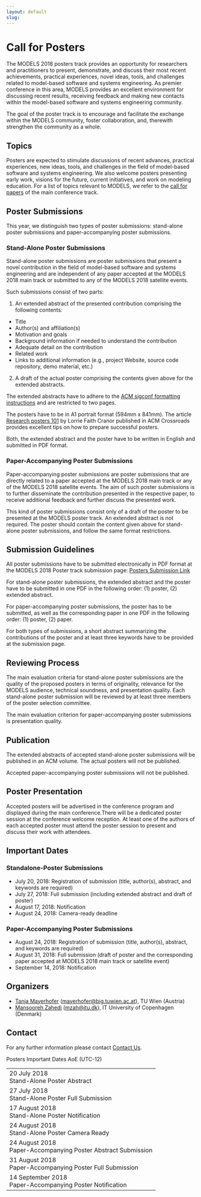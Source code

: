 ```yaml
---
layout: default
slug:  
---
```

<div class="row">
 <div class="col-md-8" markdown="1">

# Call for Posters

The MODELS 2018 posters track provides an opportunity for researchers and practitioners to present, demonstrate, and discuss their most recent achievements, practical experiences, novel ideas, tools, and challenges related to model-based software and systems engineering. As premier conference in this area, MODELS provides an excellent environment for discussing recent results, receiving feedback and making new contacts within the model-based software and systems engineering community.

The goal of the poster track is to encourage and facilitate the exchange within the MODELS community, foster collaboration, and, therewith strengthen the community as a whole. 

## Topics
Posters are expected to stimulate discussions of recent advances, practical experiences, new ideas, tools, and challenges in the field of model-based software and systems engineering. We also welcome posters presenting early work, visions for the future, current initiatives, and work on modeling education. For a list of topics relevant to MODELS, we refer to the [call for papers](https://modelsconf2018.github.io/calls/call) of the main conference track.

## Poster Submissions
This year, we distinguish two types of poster submissions: stand-alone poster submissions and paper-accompanying poster submissions.
### Stand-Alone Poster Submissions
 Stand-alone poster submissions are poster submissions that present a novel contribution in the field of model-based software and systems engineering and are independent of any paper accepted at the MODELS 2018 main track or submitted to any of the MODELS 2018 satellite events. 

Such submissions consist of two parts:

1. An extended abstract of the presented contribution comprising the following contents:
* Title
* Author(s) and affiliation(s)
* Motivation and goals
* Background information if needed to understand the contribution
* Adequate detail on the contribution
* Related work
* Links to additional information (e.g., project Website, source code repository, demo material, etc.)

2. A draft of the actual poster comprising the contents given above for the extended abstracts.

The extended abstracts have to adhere to the [ACM sigconf formatting instructions](https://www.acm.org/publications/proceedings-template) and are restricted to two pages.

The posters have to be in A1 portrait format (594mm x 841mm). The article [Research posters 101](https://doi.org/10.1145/332132.332138) by Lorrie Faith Cranor published in ACM Crossroads provides excellent tips on how to prepare successful posters.

Both, the extended abstract and the poster have to be written in English and submitted in PDF format.

### Paper-Accompanying Poster Submissions
Paper-accompanying poster submissions are poster submissions that are directly related to a paper accepted at the MODELS 2018 main track or any of the MODELS 2018 satellite events. The aim of such poster submissions is to further disseminate the contribution presented in the respective paper, to receive additional feedback and further discuss the presented work.

This kind of poster submissions consist only of a draft of the poster to be presented at the MODELS poster track. An extended abstract is not required. The poster should contain the content given above for stand-alone poster submissions, and follow the same format restrictions.

## Submission Guidelines
All poster submissions have to be submitted electronically in PDF format at the MODELS 2018 Poster track submission page: [Posters Submission Link](https://easychair.org/conferences/?conf=models2018)

For stand-alone poster submissions, the extended abstract and the poster have to be submitted in one PDF in the following order: (1) poster, (2) extended abstract.

For paper-accompanying poster submissions, the poster has to be submitted, as well as the corresponding paper in one PDF in the following order: (1) poster, (2) paper.

For both types of submissions, a short abstract summarizing the contributions of the poster and at least three keywords have to be provided at the submission page.

## Reviewing Process
The main evaluation criteria for stand-alone poster submissions are the quality of the proposed posters in terms of originality, relevance for the MODELS audience, technical soundness, and presentation quality. Each stand-alone poster submission will be reviewed by at least three members of the poster selection committee.

The main evaluation criterion for paper-accompanying poster submissions is presentation quality.

## Publication
The extended abstracts of accepted stand-alone poster submissions will be published in an ACM volume. The actual posters will not be published.

Accepted paper-accompanying poster submissions will not be published.

## Poster Presentation
Accepted posters will be advertised in the conference program and displayed during the main conference.There will be a dedicated poster session at the conference welcome reception. At least one of the authors of each accepted poster must attend the poster session to present and discuss their work with attendees.
## Important Dates

### Standalone-Poster Submissions
* July 20, 2018: Registration of submission (title, author(s), abstract, and keywords are required)
* July 27, 2018: Full submission (including extended abstract and draft of poster)
* August 17, 2018: Notification
* August 24, 2018: Camera-ready deadline

### Paper-Accompanying Poster Submissions
* August 24, 2018: Registration of submission (title, author(s), abstract, and keywords are required)
* August 31, 2018: Full submission (draft of poster and the corresponding paper accepted at MODELS 2018 main track or satellite event)
* September 14, 2018: Notification 

## Organizers
* [Tanja Mayerhofer](https://www.big.tuwien.ac.at/people/tanja-mayerhofer/) (<a href="mailto:mayerhofer@big.tuwien.ac.at">mayerhofer@big.tuwien.ac.at</a>), TU Wien (Austria)
* [Mansooreh Zahedi](https://pure.itu.dk/portal/en/persons/mansooreh-zahedi%28e2d61092-7519-4ba1-95e1-29728326d842%29.html) (<a href="mailto:mzah@itu.dk">mzah@itu.dk</a>), IT University of Copenhagen (Denmark)

## Contact
For any further information please contact <a href="mailto: models-2018-posters@googlegroups.com">Contact Us</a>.

</div>
<div id="dates" class="col-md-4">
    <div class="panel panel-primary" style="position: fixed;">
      <div class="panel-heading">
        <div class="panel-title">
           Posters Important Dates<span class="pull-right"> 
                                <span class="glyphicon glyphicon-globe"></span>
                                <span class="glyphicon glyphicon-time"></span>
                                AoE (UTC-12)
                              </span> <br /></div>
      </div>
      <table class="table table-hover important-dates-in-sidebar">
      <tbody>
      <tr>
      <td> 20 July 2018 <br />Stand-Alone Poster Abstract</td>
      </tr>
      <tr>
       <td>27 July 2018 <br />Stand-Alone Poster Full Submission</td>
      </tr>
      <tr>
       <td> 17 August 2018 <br />Stand-Alone Poster Notification</td>
      </tr>      
      <tr>
       <td> 24 August 2018 <br />Stand-Alone Poster Camera Ready</td>
      </tr>      
            <tr>
       <td> 24 August 2018 <br />Paper-Accompanying Poster Abstract Submission</td>
      </tr> 
      <tr>
       <td> 31 August 2018 <br />Paper-Accompanying Poster Full Submission</td>
      </tr> 
      <tr>
       <td> 14 September 2018 <br />Paper-Accompanying Poster Notification</td>
      </tr>
   </tbody>
   </table>  
  </div>
 </div>
</div>



